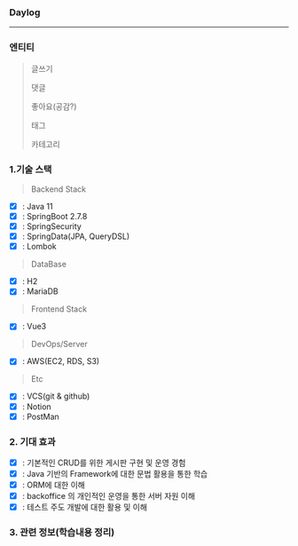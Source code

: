 ### Daylog 

<hr/>

### 엔티티
> 글쓰기
> 
> 댓글
> 
> 좋아요(공감?)
> 
> 태그
> 
> 카테고리


### 1.기술 스택

> <p>Backend Stack</p>

- [x] : Java 11
- [x] : SpringBoot 2.7.8
- [x] : SpringSecurity
- [x] : SpringData(JPA, QueryDSL)
- [x] : Lombok

> <p>DataBase</p>

- [x] : H2
- [x] : MariaDB

> <p>Frontend Stack</p>

- [x] : Vue3

> <p>DevOps/Server</p>

- [x] : AWS(EC2, RDS, S3)

> <p>Etc</p>

- [x] : VCS(git & github)
- [x] : Notion
- [x] : PostMan

### 2. 기대 효과
- [x] : 기본적인 CRUD를 위한 게시판 구현 및 운영 경험
- [x] : Java 기반의 Framework에 대한 문법 활용을 통한 학습
- [x] : ORM에 대한 이해
- [x] : backoffice 의 개인적인 운영을 통한 서버 자원 이해
- [x] : 테스트 주도 개발에 대한 활용 및 이해

### 3. 관련 정보(학습내용 정리)